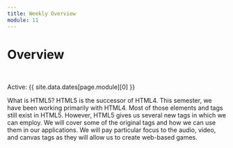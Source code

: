```yaml
---
title: Weekly Overview
module: 11
---
```


# Overview


<br />


Active: {{ site.data.dates[page.module][0] }}

<!--
<iframe width="560" height="315" src="https://www.youtube.com/embed/7MeuHO_Zz44" frameborder="0" allow="accelerometer; autoplay; encrypted-media; gyroscope; picture-in-picture" allowfullscreen></iframe>
-->

What is HTML5?  HTML5 is the successor of HTML4.  This semester, we have been working primarily with HTML4.  Most of those elements and tags still exist in HTML5.  However, HTML5 gives us several new tags in which we can employ.  We will cover some of the original tags and how we can use them in our applications.  We will pay particular focus to the audio, video, and canvas tags as they will allow us to create web-based games.